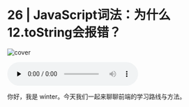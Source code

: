 # 26 | JavaScript词法：为什么12.toString会报错？

![cover](https://static001.geekbang.org/resource/image/bd/47/bdce168820c080adbcbee78b02292f47.jpg)

<audio id="audio" controls="" preload="none">
    <source id="mp3" src="/mp3/00.mp3">
</audio>

你好，我是 winter。今天我们一起来聊聊前端的学习路线与方法。